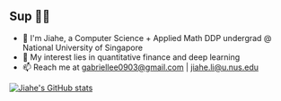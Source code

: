 ## Sup 👋🏻
* 🌱 I'm Jiahe, a Computer Science + Applied Math DDP undergrad @ National University of Singapore
* 👀 My interest lies in quantitative finance and deep learning
* 📫 Reach me at gabriellee0903@gmail.com | jiahe.li@u.nus.edu

[![Jiahe's GitHub stats](https://github-readme-stats.vercel.app/api?username=ljhgabe&count_private=true&show_icons=true&theme=dracula&include_all_commits=true)](https://github.com/anuraghazra/github-readme-stats)
